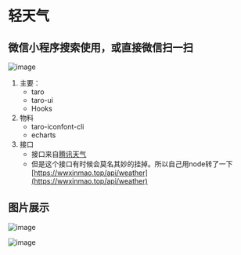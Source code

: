 # 轻天气
## 微信小程序搜索使用，或直接微信扫一扫
![image](http://q9wga56zc.bkt.clouddn.com/3.jpg?e=1588755554&token=8jpX2y4G8cxgGIM9WZdO8m1uUijBmXEcDW89ekL9:n3gA-LkjwgkzhPPTBOADL7WGTi8=&attname=)


1. 主要：
    - taro
    - taro-ui
    - Hooks
2. 物料
    - taro-iconfont-cli
    - echarts
3. 接口
    - 接口来自[腾讯天气](https://tianqi.qq.com/)
    - 但是这个接口有时候会莫名其妙的挂掉。所以自己用node转了一下[https://wwxinmao.top/api/weather](https://wwxinmao.top/api/weather)

## 图片展示
![image](http://q9wga56zc.bkt.clouddn.com/1.jpg?e=1588755554&token=8jpX2y4G8cxgGIM9WZdO8m1uUijBmXEcDW89ekL9:ivVWBU3bvu7OnULeNsIAy7ZqK7s=&attname=)

![image](http://q9wga56zc.bkt.clouddn.com/2.jpg?e=1588755554&token=8jpX2y4G8cxgGIM9WZdO8m1uUijBmXEcDW89ekL9:F8SnfIUi2RjBLLpPBxdWCjGFp9g=&attname=)
